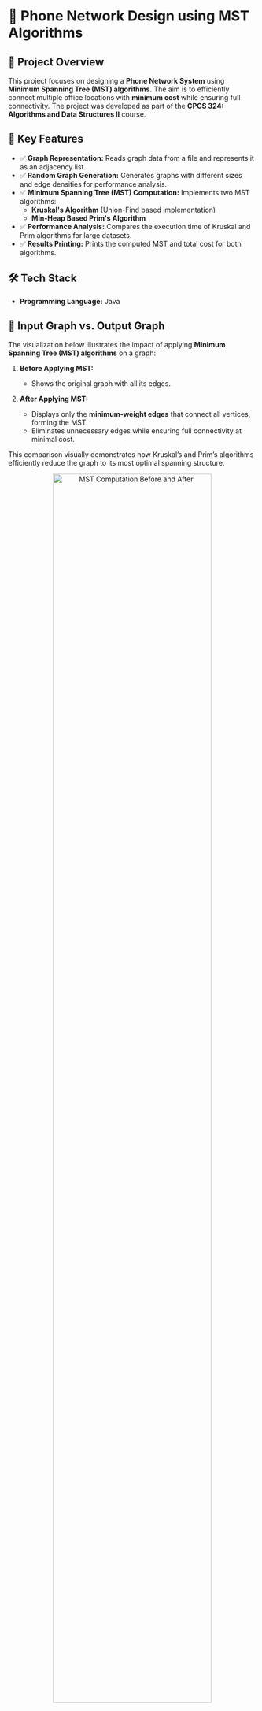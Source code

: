 # 📡 Phone Network Design using MST Algorithms

## 🚀 Project Overview
This project focuses on designing a **Phone Network System** using **Minimum Spanning Tree (MST) algorithms**. The aim is to efficiently connect multiple office locations with **minimum cost** while ensuring full connectivity. The project was developed as part of the **CPCS 324: Algorithms and Data Structures II** course.

## 🎯 Key Features
- ✅ **Graph Representation:** Reads graph data from a file and represents it as an adjacency list.
- ✅ **Random Graph Generation:** Generates graphs with different sizes and edge densities for performance analysis.
- ✅ **Minimum Spanning Tree (MST) Computation:** Implements two MST algorithms:
  - **Kruskal's Algorithm** (Union-Find based implementation)
  - **Min-Heap Based Prim's Algorithm**
- ✅ **Performance Analysis:** Compares the execution time of Kruskal and Prim algorithms for large datasets.
- ✅ **Results Printing:** Prints the computed MST and total cost for both algorithms.

## 🛠️ Tech Stack
- **Programming Language:** Java

## 📌 Input Graph vs. Output Graph  

The visualization below illustrates the impact of applying **Minimum Spanning Tree (MST) algorithms** on a graph:  

1. **Before Applying MST:**  
   - Shows the original graph with all its edges.  

2. **After Applying MST:**  
   - Displays only the **minimum-weight edges** that connect all vertices, forming the MST.  
   - Eliminates unnecessary edges while ensuring full connectivity at minimal cost.  

This comparison visually demonstrates how Kruskal’s and Prim’s algorithms efficiently reduce the graph to its most optimal spanning structure.

<p align="center">  
  <img src="MST_img/MST_Graph.png" width="80%" alt="MST Computation Before and After">  
</p>  


## 📌 System Components
### 📜 Graph Representation
The project defines a **Graph Framework** consisting of:
- **Graph Class:** Represents the graph with vertices and edges.
- **Vertex Class:** Defines properties of graph nodes.
- **Edge Class:** Defines connections between vertices with weights.

### 📊 MST Algorithms Implementation
#### 1️⃣ Kruskal’s Algorithm
- Uses **Disjoint Set Union (DSU)** to avoid cycles.
- Sorts edges in ascending order and selects edges greedily.
- Outputs the MST and its cost.

#### 2️⃣ Min-Heap Based Prim’s Algorithm
- Uses a **Min-Heap (Priority Queue)** to find the minimum edge efficiently.
- Expands MST by always selecting the lowest cost edge.
- Outputs the MST and its cost.

## 📷 Screenshots of Output
### Output 1: MST Computation from File Input
- Kruskal and Prim algorithms generate the MST from a predefined graph.
- Example Output:
<p align="center"> <img src="MST_img/MST_Computation_from_File_Input1.png" width="80%" alt="MST Computation from File Input"> </p>


### Output 2: Random Graph Performance Comparison
- Graphs are generated and tested with both algorithms.
- Execution times are printed for different input sizes.
- Example Output:
<p align="center"> <img src="MST_img/Random_Graph_Performance_Comparison1.png" width="80%" alt="Random Graph Performance Comparison"> </p>


## 📈 Experimental Analysis of Random Graph Performance
### 🔬 Graph Generation
A function `makeGraph(n, m)` generates random graphs for:
- `n=1000` with `m=10000, 15000, 25000`
- `n=5000` with `m=15000, 25000`
- `n=10000` with `m=15000, 25000`

### 📊 Performance Comparison
- **Execution Time Measurement:** Runs both algorithms on generated graphs.
  - Kruskal's and Prim's Average Runtimes:
    <p align="center"> <img src="MST_img/average_runtimes.png" width="80%" alt="Random Graph Performance Comparison"> </p>
- **Graph Plotting:** Compares performance using **time complexity analysis**.
  - Kruskal's and Prim's Average Runtimes Plot:
    <p align="center"> <img src="MST_img/Average_of_Kruskal_and_Prim1.png" width="80%" alt="Random Graph Performance Comparison"> </p>



## 🚀 Getting Started
### 🔧 Installation & Setup
1️⃣ **Clone the repository:**
   ```sh
   git clone https://github.com/NuhaMakki/Phone_Network_Design_MST_Algorithms.git
   ```

2️⃣ **Open the project in your preferred Java IDE.**

3️⃣ **Run the main program `PhoneNWDesignApp.java`.**

## 🔍 Usage Guide
- 📂 **Read Graph from File:** Ensure the input file format follows the required structure.
- 🔢 **Generate Random Graphs:** Modify `makeGraph()` parameters for custom testing.
- ⏱️ **Analyze Performance:** Run the program with large graphs to compare algorithm efficiency.

## 🔥 Conclusion
This project demonstrates the practical application of **graph algorithms** in network design. Through **Kruskal’s and Prim’s algorithms**, we explored different approaches to computing the **Minimum Spanning Tree**, highlighting their advantages and performance differences.

## 📌 References
- "Introduction to The Design and Analysis of Algorithms" - Anany Levitin

---
📌 **Developed for CPCS 324: Algorithms and Data Structures II**

